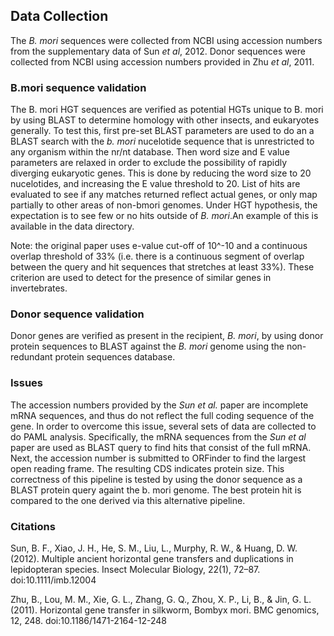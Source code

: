 ## Data Collection

The *B. mori* sequences were collected from NCBI using accession numbers from the supplementary data of Sun *et al*, 2012. Donor sequences were collected from NCBI using accession numbers provided in Zhu *et al*, 2011. 

### B.mori sequence validation
The B. mori HGT sequences are verified as potential HGTs unique to B. mori by using BLAST to determine homology with other insects, and eukaryotes generally. To test this, first pre-set BLAST parameters are used to do an a BLAST search with the *b. mori* nucelotide sequence that is unrestricted to any organism within the nr/nt database. Then word size and E value parameters are relaxed in order to exclude the possibility of rapidly diverging eukaryotic genes. This is done by reducing the word size to 20 nucelotides, and increasing the E value threshold to 20. List of hits are evaluated to see if any matches returned reflect actual genes, or only map partially to other areas of non-bmori genomes. Under HGT hypothesis, the expectation is to see few or no hits outside of *B. mori*.An example of this is available in the data directory. 

Note: the original paper uses e-value cut-off of 10^-10 and a continuous overlap threshold of 33% (i.e. there is a continuous segment of overlap between the query and hit sequences that stretches at least 33%). These criterion are used to detect for the presence of similar genes in invertebrates. 

### Donor sequence validation
Donor genes are verified as present in the recipient, *B. mori*, by using donor protein sequences to BLAST against the *B. mori* genome using the non-redundant protein sequences database.

### Issues

The accession numbers provided by the *Sun et al.* paper are incomplete mRNA sequences, and thus do not reflect the full coding sequence of the gene. In order to overcome this issue, several sets of data are collected to do PAML analysis. Specifically, the mRNA sequences from the *Sun et al* paper are used as BLAST query to find hits that consist of the full mRNA. Next, the accession number is submitted to ORFinder to find the largest open reading frame. The resulting CDS indicates protein size. This correctness of this pipeline is tested by using the donor sequence as a BLAST protein query againt the b. mori genome. The best protein hit is compared to the one derived via this alternative pipeline.


### Citations

Sun, B. F., Xiao, J. H., He, S. M., Liu, L., Murphy, R. W., & Huang, D. W. (2012). Multiple ancient horizontal gene transfers and duplications in lepidopteran species. Insect Molecular Biology, 22(1), 72–87. doi:10.1111/imb.12004

Zhu, B., Lou, M. M., Xie, G. L., Zhang, G. Q., Zhou, X. P., Li, B., & Jin, G. L. (2011). Horizontal gene transfer in silkworm, Bombyx mori. BMC genomics, 12, 248. doi:10.1186/1471-2164-12-248
